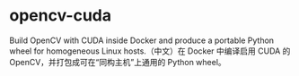# opencv-cuda
Build OpenCV with CUDA inside Docker and produce a portable Python wheel for homogeneous Linux hosts.（中文）在 Docker 中编译启用 CUDA 的 OpenCV，并打包成可在“同构主机”上通用的 Python wheel。
